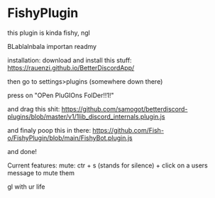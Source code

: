 # FishyPlugin
this plugin is kinda fishy, ngl



BLablalnbala importan readmy

installation:
download and install this stuff:
https://rauenzi.github.io/BetterDiscordApp/

then go to settings>plugins (somewhere down there)

press on "OPen PluGIOns FolDer!!1!"

and drag this shit:
https://github.com/samogot/betterdiscord-plugins/blob/master/v1/1lib_discord_internals.plugin.js

and finaly poop this in there:
https://github.com/Fish-o/FishyPlugin/blob/main/FishyBot.plugin.js

and done!

Current features:
mute: ctr + s (stands for silence) + click on a users message to mute them


gl with ur life
